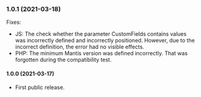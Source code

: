 ### 1.0.1 (2021-03-18)
Fixes:
* JS: The check whether the parameter CustomFields contains values ​​was incorrectly defined and incorrectly positioned. However, due to the incorrect definition, the error had no visible effects.
* PHP: The minimum Mantis version was defined incorrectly. That was forgotten during the compatibility test. 

#### 1.0.0 (2021-03-17)
* First public release.
